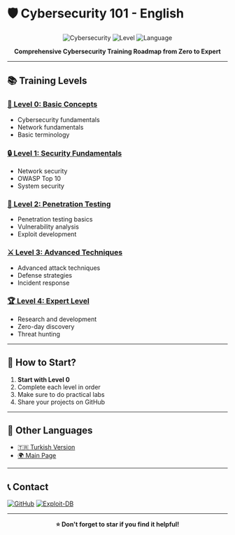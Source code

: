# 🛡️ Cybersecurity 101 - English

<div align="center">

![Cybersecurity](https://img.shields.io/badge/Cybersecurity-101-red?style=for-the-badge)
![Level](https://img.shields.io/badge/Level-Beginner%20to%20Expert-green?style=for-the-badge)
![Language](https://img.shields.io/badge/Language-English-blue?style=for-the-badge)

**Comprehensive Cybersecurity Training Roadmap from Zero to Expert**

</div>

---

## 📚 Training Levels

### [📖 Level 0: Basic Concepts](./level-0/)
- Cybersecurity fundamentals
- Network fundamentals
- Basic terminology

### [🔒 Level 1: Security Fundamentals](./level-1/)
- Network security
- OWASP Top 10
- System security

### [🎯 Level 2: Penetration Testing](./level-2/)
- Penetration testing basics
- Vulnerability analysis
- Exploit development

### [⚔️ Level 3: Advanced Techniques](./level-3/)
- Advanced attack techniques
- Defense strategies
- Incident response

### [🏆 Level 4: Expert Level](./level-4/)
- Research and development
- Zero-day discovery
- Threat hunting

---

## 🚀 How to Start?

1. **Start with Level 0**
2. Complete each level in order
3. Make sure to do practical labs
4. Share your projects on GitHub

---

## 🔗 Other Languages

- [🇹🇷 Turkish Version](./README_TR.md)
- [🌍 Main Page](./README.md)

---

## 📞 Contact

[![GitHub](https://img.shields.io/badge/GitHub-ibrahimsql-black?style=for-the-badge&logo=github)](https://github.com/ibrahimsql)
[![Exploit-DB](https://img.shields.io/badge/Exploit--DB-Author-red?style=for-the-badge)](https://www.exploit-db.com/?author=12279)

---

<div align="center">

**⭐ Don't forget to star if you find it helpful!**

</div>